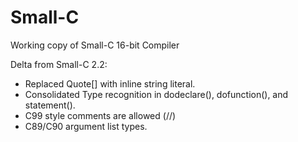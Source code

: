 # Small-C
Working copy of Small-C 16-bit Compiler

Delta from Small-C 2.2:
* Replaced Quote[] with inline string literal.
* Consolidated Type recognition in dodeclare(), dofunction(), and statement().
* C99 style comments are allowed (//)
* C89/C90 argument list types.